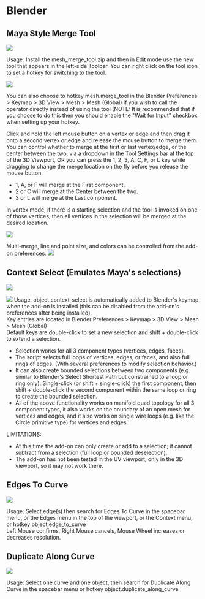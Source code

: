 # Blender

## Maya Style Merge Tool
![](https://i.imgur.com/EQ0rLzV.gif)

Usage: Install the mesh_merge_tool.zip and then in Edit mode use the new tool that appears in the left-side Toolbar.  You can right click on the tool icon to set a hotkey for switching to the tool.

![](https://i.imgur.com/EuHTXth.png)

You can also choose to hotkey mesh.merge_tool in the Blender Preferences > Keymap > 3D View > Mesh > Mesh (Global) if you wish to call the operator directly instead of using the tool (NOTE: It is recommended that if you choose to do this then you should enable the "Wait for Input" checkbox when setting up your hotkey.

Click and hold the left mouse button on a vertex or edge and then drag it onto a second vertex or edge and release the mouse button to merge them.  You can control whether to merge at the first or last vertex/edge, or the center between the two, via a dropdown in the Tool Settings bar at the top of the 3D Viewport, OR you can press the 1, 2, 3, A, C, F, or L key while dragging to change the merge location on the fly before you release the mouse button.
- 1, A, or F will merge at the First component.
- 2 or C will merge at the Center between the two.
- 3 or L will merge at the Last component.

In vertex mode, if there is a starting selection and the tool is invoked on one of those vertices, then all vertices in the selection will be merged at the desired location.

![](https://i.imgur.com/4SySLU5.gif)

Multi-merge, line and point size, and colors can be controlled from the add-on preferences.
![](https://i.imgur.com/hIgc9ly.png)

## Context Select (Emulates Maya's selections)
![](https://i.imgur.com/FwF4o0r.gif)

![](https://i.imgur.com/bpaMJWL.png)
Usage: object.context_select is automatically added to Blender's keymap when the add-on is installed (this can be disabled from the add-on's preferences after being installed).  
Key entries are located in Blender Preferences > Keymap > 3D View > Mesh > Mesh (Global)  
Default keys are double-click to set a new selection and shift + double-click to extend a selection.

- Selection works for all 3 component types (vertices, edges, faces).  
- The script selects full loops of vertices, edges, or faces, and also full rings of edges.  (With several preferences to modify selection behavior.)
- It can also create bounded selections between two components (e.g. similar to Blender's Select Shortest Path but constrained to a loop or ring only).  Single-click (or shift + single-click) the first component, then shift + double-click the second component within the same loop or ring to create the bounded selection.  
- All of the above functionality works on manifold quad topology for all 3 component types, it also works on the boundary of an open mesh for vertices and edges, and it also works on single wire loops (e.g. like the Circle primitive type) for vertices and edges.  

LIMITATIONS: 
- At this time the add-on can only create or add to a selection; it cannot subtract from a selection (full loop or bounded deselection).  
- The add-on has not been tested in the UV viewport, only in the 3D viewport, so it may not work there.

## Edges To Curve
![](https://i.imgur.com/u2tHwLL.gif)

Usage: Select edge(s) then search for Edges To Curve in the spacebar menu, or the Edges menu in the top of the viewport, or the Context menu, or hotkey object.edge_to_curve  
Left Mouse confirms, Right Mouse cancels, Mouse Wheel increases or decreases resolution.

## Duplicate Along Curve
![](https://i.imgur.com/8kERwFF.gif)

Usage: Select one curve and one object, then search for Duplicate Along Curve in the spacebar menu or hotkey object.duplicate_along_curve
